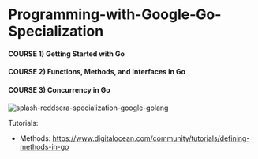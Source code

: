 # Programming-with-Google-Go-Specialization

#### COURSE 1) Getting Started with Go

#### COURSE 2) Functions, Methods, and Interfaces in Go

#### COURSE 3) Concurrency in Go

![splash-reddsera-specialization-google-golang](https://user-images.githubusercontent.com/69214737/226206156-fce8b097-6aa8-4d35-bd9f-2b40ecfeba78.png)



Tutorials:
- Methods: https://www.digitalocean.com/community/tutorials/defining-methods-in-go
